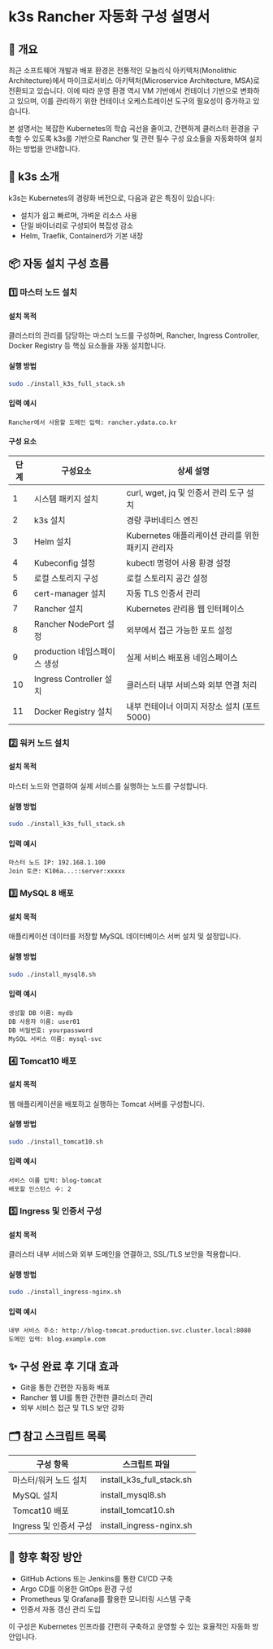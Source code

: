 
# k3s Rancher 자동화 구성 설명서

## 🚀 개요

최근 소프트웨어 개발과 배포 환경은 전통적인 모놀리식 아키텍처(Monolithic Architecture)에서 마이크로서비스 아키텍처(Microservice Architecture, MSA)로 전환되고 있습니다. 이에 따라 운영 환경 역시 VM 기반에서 컨테이너 기반으로 변화하고 있으며, 이를 관리하기 위한 컨테이너 오케스트레이션 도구의 필요성이 증가하고 있습니다.

본 설명서는 복잡한 Kubernetes의 학습 곡선을 줄이고, 간편하게 클러스터 환경을 구축할 수 있도록 k3s를 기반으로 Rancher 및 관련 필수 구성 요소들을 자동화하여 설치하는 방법을 안내합니다.

## 📌 k3s 소개

k3s는 Kubernetes의 경량화 버전으로, 다음과 같은 특징이 있습니다:
- 설치가 쉽고 빠르며, 가벼운 리소스 사용
- 단일 바이너리로 구성되어 복잡성 감소
- Helm, Traefik, Containerd가 기본 내장

## 📦 자동 설치 구성 흐름

### 1️⃣ 마스터 노드 설치

#### 설치 목적
클러스터의 관리를 담당하는 마스터 노드를 구성하며, Rancher, Ingress Controller, Docker Registry 등 핵심 요소들을 자동 설치합니다.

#### 실행 방법
```bash
sudo ./install_k3s_full_stack.sh
```

#### 입력 예시
```
Rancher에서 사용할 도메인 입력: rancher.ydata.co.kr
```

#### 구성 요소
| 단계 | 구성요소 | 상세 설명 |
|------|-----------|-----------|
| 1 | 시스템 패키지 설치 | curl, wget, jq 및 인증서 관리 도구 설치 |
| 2 | k3s 설치 | 경량 쿠버네티스 엔진 |
| 3 | Helm 설치 | Kubernetes 애플리케이션 관리를 위한 패키지 관리자 |
| 4 | Kubeconfig 설정 | kubectl 명령어 사용 환경 설정 |
| 5 | 로컬 스토리지 구성 | 로컬 스토리지 공간 설정 |
| 6 | cert-manager 설치 | 자동 TLS 인증서 관리 |
| 7 | Rancher 설치 | Kubernetes 관리용 웹 인터페이스 |
| 8 | Rancher NodePort 설정 | 외부에서 접근 가능한 포트 설정 |
| 9 | production 네임스페이스 생성 | 실제 서비스 배포용 네임스페이스 |
| 10 | Ingress Controller 설치 | 클러스터 내부 서비스와 외부 연결 처리 |
| 11 | Docker Registry 설치 | 내부 컨테이너 이미지 저장소 설치 (포트 5000) |

### 2️⃣ 워커 노드 설치

#### 설치 목적
마스터 노드와 연결하여 실제 서비스를 실행하는 노드를 구성합니다.

#### 실행 방법
```bash
sudo ./install_k3s_full_stack.sh
```

#### 입력 예시
```
마스터 노드 IP: 192.168.1.100
Join 토큰: K106a...::server:xxxxx
```

### 3️⃣ MySQL 8 배포

#### 설치 목적
애플리케이션 데이터를 저장할 MySQL 데이터베이스 서버 설치 및 설정입니다.

#### 실행 방법
```bash
sudo ./install_mysql8.sh
```

#### 입력 예시
```
생성할 DB 이름: mydb
DB 사용자 이름: user01
DB 비밀번호: yourpassword
MySQL 서비스 이름: mysql-svc
```

### 4️⃣ Tomcat10 배포

#### 설치 목적
웹 애플리케이션을 배포하고 실행하는 Tomcat 서버를 구성합니다.

#### 실행 방법
```bash
sudo ./install_tomcat10.sh
```

#### 입력 예시
```
서비스 이름 입력: blog-tomcat
배포할 인스턴스 수: 2
```

### 5️⃣ Ingress 및 인증서 구성

#### 설치 목적
클러스터 내부 서비스와 외부 도메인을 연결하고, SSL/TLS 보안을 적용합니다.

#### 실행 방법
```bash
sudo ./install_ingress-nginx.sh
```

#### 입력 예시
```
내부 서비스 주소: http://blog-tomcat.production.svc.cluster.local:8080
도메인 입력: blog.example.com
```

## ✨ 구성 완료 후 기대 효과
- Git을 통한 간편한 자동화 배포
- Rancher 웹 UI를 통한 간편한 클러스터 관리
- 외부 서비스 접근 및 TLS 보안 강화

## 🗂️ 참고 스크립트 목록
| 구성 항목 | 스크립트 파일 |
|-----------|--------------|
| 마스터/워커 노드 설치 | install_k3s_full_stack.sh |
| MySQL 설치 | install_mysql8.sh |
| Tomcat10 배포 | install_tomcat10.sh |
| Ingress 및 인증서 구성 | install_ingress-nginx.sh |

## 🚧 향후 확장 방안
- GitHub Actions 또는 Jenkins를 통한 CI/CD 구축
- Argo CD를 이용한 GitOps 환경 구성
- Prometheus 및 Grafana를 활용한 모니터링 시스템 구축
- 인증서 자동 갱신 관리 도입

이 구성은 Kubernetes 인프라를 간편히 구축하고 운영할 수 있는 효율적인 자동화 방안입니다.
